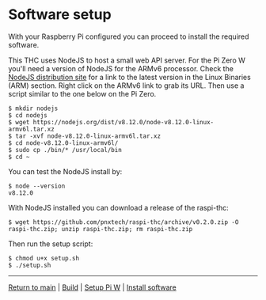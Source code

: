 # Software setup

With your Raspberry Pi configured you can proceed to install the required software.

This THC uses NodeJS to host a small web API server. For the Pi Zero W you'll need a version of NodeJS for the ARMv6 processor. Check the [NodeJS distribution site](https://nodejs.org/en/download/) for a link to the latest version in the Linux Binaries (ARM) section. Right click on the ARMv6 link to grab its URL. Then use a script similar to the one below on the Pi Zero.


```shell
$ mkdir nodejs
$ cd nodejs
$ wget https://nodejs.org/dist/v8.12.0/node-v8.12.0-linux-armv6l.tar.xz
$ tar -xvf node-v8.12.0-linux-armv6l.tar.xz
$ cd node-v8.12.0-linux-armv6l/
$ sudo cp ./bin/* /usr/local/bin
$ cd ~
```

You can test the NodeJS install by:

```shell
$ node --version
v8.12.0
```

With NodeJS installed you can download a release of the raspi-thc:

```shell
$ wget https://github.com/pnxtech/raspi-thc/archive/v0.2.0.zip -O raspi-thc.zip; unzip raspi-thc.zip; rm raspi-thc.zip
```

Then run the setup script:

```shell
$ chmod u+x setup.sh
$ ./setup.sh
```

---

[Return to main](../README.md) | [Build](../docs/assembly.md) | [Setup Pi W](../docs/pi-setup.md) | [Install software](../docs/software.md)
